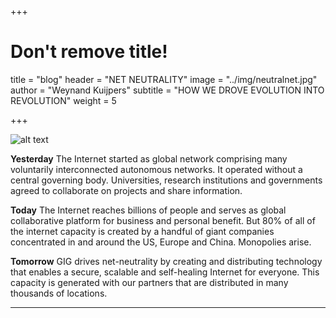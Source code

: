 +++
# Don't remove title!
title = "blog"
header = "NET NEUTRALITY"
image = "../img/neutralnet.jpg"
author = "Weynand Kuijpers"
subtitle = "HOW WE DROVE EVOLUTION INTO REVOLUTION"
weight = 5

+++

![alt text](partnerworld.png "Worldwide Net Neutrality By GIG Technology")

**Yesterday**
The Internet started as global network comprising many voluntarily interconnected autonomous networks. It operated without a central governing body. Universities, research institutions and governments agreed to collaborate on projects and share information.

**Today**
The Internet reaches billions of people and serves as global collaborative platform for business and personal benefit. But 80% of all of the internet capacity is created by a handful of giant companies concentrated in and around the US, Europe and China. Monopolies arise.

**Tomorrow**
GIG drives net-neutrality by creating and distributing technology that enables a secure, scalable and self-healing Internet for everyone. This capacity is generated with our partners that are distributed in many thousands of locations.


***
